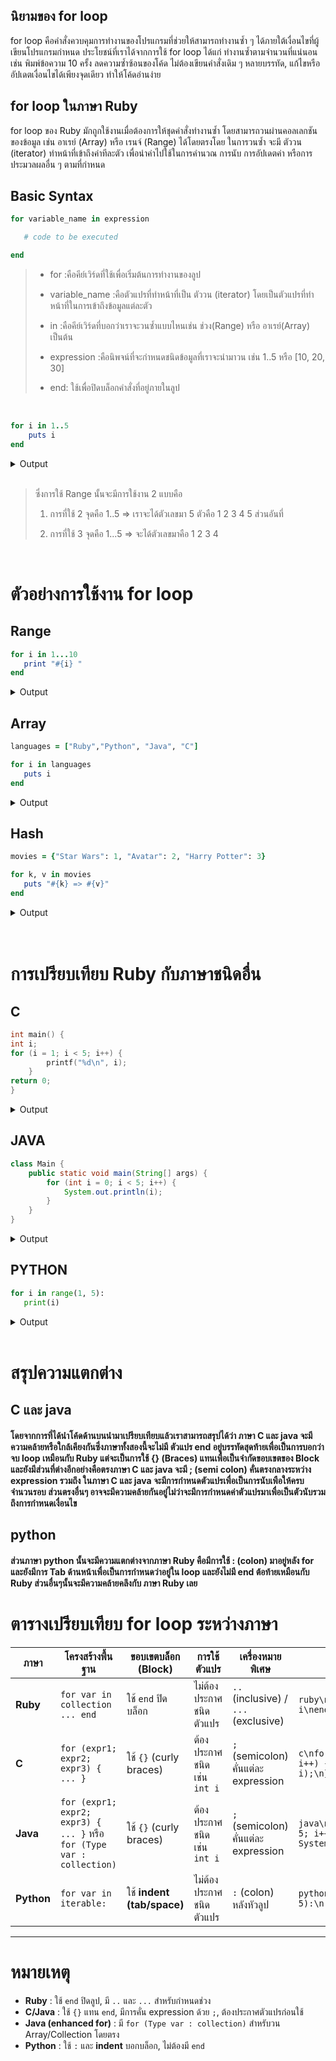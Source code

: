 ## นิยามของ for loop

 for loop คือคำสั่งควบคุมการทำงานของโปรแกรมที่ช่วยให้สามารถทำงานซ้ำ ๆ ได้ภายใต้เงื่อนไขที่ผู้เขียนโปรแกรมกำหนด ประโยชน์ที่เราได้จากการใช้ for loop ได้แก่  ทำงานซ้ำตามจำนวนที่แน่นอน เช่น พิมพ์ข้อความ 10 ครั้ง ลดความซ้ำซ้อนของโค้ด ไม่ต้องเขียนคำสั่งเดิม ๆ หลายบรรทัด, แก้ไขหรืออัปเดตเงื่อนไขได้เพียงจุดเดียว ทำให้โค้ดอ่านง่าย 

## for loop ในภาษา Ruby

for loop ของ Ruby มักถูกใช้งานเมื่อต้องการให้ชุดคำสั่งทำงานซ้ำ โดยสามารถวนผ่านคอลเลกชันของข้อมูล เช่น อาเรย์ (Array) หรือ เรนจ์ (Range) ได้โดยตรงโดย
ในการวนซ้ำ จะมี ตัววน (iterator) ทำหน้าที่เข้าถึงค่าทีละตัว เพื่อนำค่าไปใช้ในการคำนวณ การนับ การอัปเดตค่า หรือการประมวลผลอื่น ๆ ตามที่กำหนด

## Basic Syntax
``` ruby
for variable_name in expression 

   # code to be executed

end
```
>
>+ for :คือคีย์เวิร์ดที่ใช้เพื่อเริ่มต้นการทำงานของลูป
>
>+ variable_name :คือตัวแปรที่ทำหน้าที่เป็น ตัววน (iterator) โดยเป็นตัวแปรที่ทำหน้าที่ในการเข้าถึงข้อมูลแต่ละตัว
>
>+ in :คือคีย์เวิร์ดที่บอกว่าเราจะวนซ้ำแบบไหนเช่น ช่วง(Range)  หรือ อาเรย์(Array)  เป็นต้น
>
>+ expression :คือนิพจน์ที่จะกำหนดชนิดข้อมูลที่เราจะนำมาวน เช่น 1..5 หรือ [10, 20, 30] 
>
>+ end: ใช้เพื่อปิดบล็อกคำสั่งที่อยู่ภายในลูป
>

<br>

``` ruby
for i in 1..5
    puts i
end
```
<details>
<summary>Output</summary>
<pre>
1<br>2<br>3<br>4<br>5
</pre>
</details>

<br>

>
>ซึ่งการใช้ Range นั้นจะมีการใช้งาน 2 แบบคือ
>
>1. การที่ใช้ 2 จุดคือ 1..5 => เราจะได้ตัวเลขมา 5 ตัวคือ 1 2 3 4 5 ส่วนอันที่
>
>2. การที่ใช้ 3 จุดคือ 1...5 => จะได้ตัวเลขมาคือ 1 2 3 4
>

<br>

# ตัวอย่างการใช้งาน  for loop



## Range

 ``` ruby
for i in 1...10
    print "#{i} "
end
```
<details>
<summary>Output</summary>
<pre>
1 2 3 4 5 6 7 8 9
</pre>
</details>



## Array
 ``` ruby
languages = ["Ruby","Python", "Java", "C"]

for i in languages 
    puts i
end
```
<details>
<summary>Output</summary>
<pre>
Ruby<br>Python<br>Java<br>C
</pre>
</details>



## Hash
 ``` ruby
movies = {"Star Wars": 1, "Avatar": 2, "Harry Potter": 3}

for k, v in movies
    puts "#{k} => #{v}"
end
```
<details>
<summary>Output</summary>
<pre>
Star Wars => 1<br>Avatar => 2<br>Harry Potter => 3
</pre>
</details>

<br>
<br>

# การเปรียบเทียบ Ruby กับภาษาชนิดอื่น

## C
``` c
int main() {
int i; 
for (i = 1; i < 5; i++) {
        printf("%d\n", i);
    }
return 0;
}
```
<details>
<summary>Output</summary>
<pre>
1<br>2<br>3<br>4
</pre>
</details>


## JAVA
``` java
class Main {
    public static void main(String[] args) {
        for (int i = 0; i < 5; i++) {
            System.out.println(i);
        }
    }
}
```
<details>
<summary>Output</summary>
<pre>
1<br>2<br>3<br>4
</pre>
</details>

## PYTHON
``` python
for i in range(1, 5):   
   print(i)
```
<details>
<summary>Output</summary>
<pre>
1<br>2<br>3<br>4
</pre>
</details>

<br>

# สรุปความแตกต่าง

## C  และ java
#### โดยจากการที่ได้นำโค้ดด้านบนนำมาเปรียบเทียบแล้วเราสามารถสรุปได้ว่า ภาษา C และ java จะมีความคล้ายหรือใกล้เคียงกันซึ่งภาษาทั้งสองนี้จะไม่มี ตัวแปร end อยู่บรรทัดสุดท้ายเพื่อเป็นการบอกว่าจบ loop เหมือนกับ Ruby แต่จะเป็นการใช้ {} (Braces)  แทนเพื่อเป็นจำกัดขอบเขตของ Block และยังมีส่วนที่ต่างอีกอย่างคือตรงภาษา C และ java จะมี  ; (semi colon)  คั่นตรงกลางระหว่าง expression รวมถึง ในภาษา C และ java จะมีการกำหนดตัวแปรเพื่อเป็นการนับเพือให้ครบจำนวนรอบ ส่วนตรงอื่นๆ อาจจะมีความคล้ายกันอยู๋ไม่ว่าจะมีการกำหนดค่าตัวแปรมาเพื่อเป็นตัวนับรวมถึงการกำหนดเงื่อนไข

## python
#### ส่วนภาษา python นั้นจะมีความแตกต่างจากภาษา Ruby คือมีการใช้ : (colon) มาอยู่หลัง  for และยังมีการ Tab ด้านหน้าเพื่อเป็นการกำหนดว่าอยู๋ใน loop และยังไม่มี end ต้อท้ายเหมือนกับ Ruby ส่วนอื่นๆนั้นจะมีความคล้ายคลึงกับ ภาษา Ruby เลย


# ตารางเปรียบเทียบ for loop ระหว่างภาษา

| ภาษา       | โครงสร้างพื้นฐาน | ขอบเขตบล็อก (Block) | การใช้ตัวแปร | เครื่องหมายพิเศษ | ตัวอย่างโค้ด | Output |
|------------|------------------|----------------------|---------------|-------------------|---------------|--------|
| **Ruby**   | `for var in collection ... end` | ใช้ `end` ปิดบล็อก | ไม่ต้องประกาศชนิดตัวแปร | `..` (inclusive) / `...` (exclusive) | ```ruby\nfor i in 1..5\n  puts i\nend\n``` | ```\n1\n2\n3\n4\n5\n``` |
| **C**      | `for (expr1; expr2; expr3) { ... }` | ใช้ `{}` (curly braces) | ต้องประกาศชนิด เช่น `int i` | `;` (semicolon) คั่นแต่ละ expression | ```c\nfor (int i = 1; i < 5; i++) {\n  printf("%d\\n", i);\n}\n``` | ```\n1\n2\n3\n4\n``` |
| **Java**   | `for (expr1; expr2; expr3) { ... }` หรือ `for (Type var : collection)` | ใช้ `{}` (curly braces) | ต้องประกาศชนิด เช่น `int i` | `;` (semicolon) คั่นแต่ละ expression | ```java\nfor (int i = 1; i < 5; i++) {\n  System.out.println(i);\n}\n``` | ```\n1\n2\n3\n4\n``` |
| **Python** | `for var in iterable:` | ใช้ **indent (tab/space)** | ไม่ต้องประกาศชนิดตัวแปร | `:` (colon) หลังหัวลูป | ```python \nfor i in range(1, 5):\n    print(i)\n``` | ```\n1\n2\n3\n4\n``` |

---

# หมายเหตุ
- **Ruby** : ใช้ `end` ปิดลูป, มี `..` และ `...` สำหรับกำหนดช่วง  
- **C/Java** : ใช้ `{}` แทน `end`, มีการคั่น expression ด้วย `;`, ต้องประกาศตัวแปรก่อนใช้  
- **Java (enhanced for)** : มี `for (Type var : collection)` สำหรับวน Array/Collection โดยตรง  
- **Python** : ใช้ `:` และ **indent** บอกบล็อก, ไม่ต้องมี `end`  



